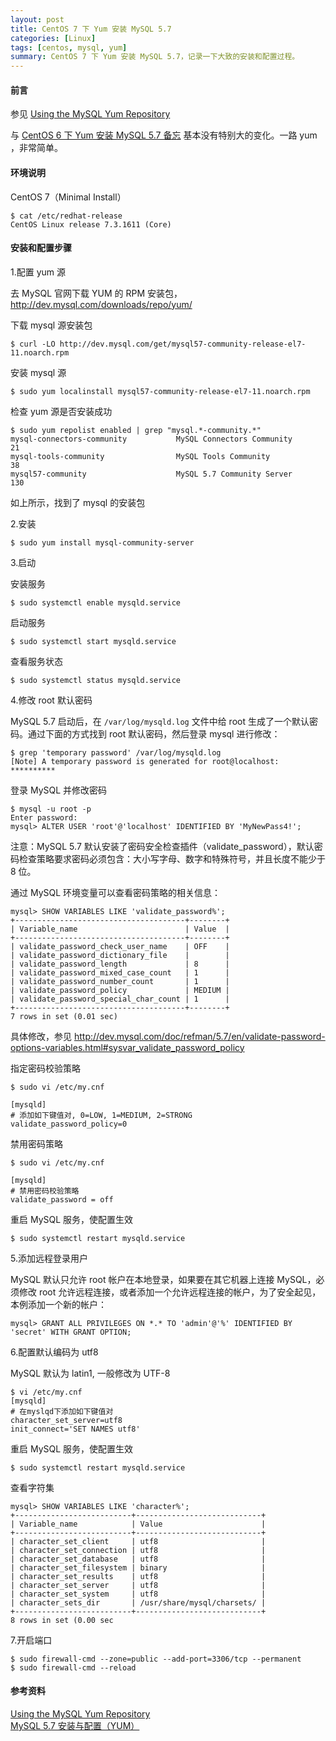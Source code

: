 ```yaml
---
layout: post
title: CentOS 7 下 Yum 安装 MySQL 5.7
categories: [Linux]
tags: [centos, mysql, yum]
summary: CentOS 7 下 Yum 安装 MySQL 5.7，记录一下大致的安装和配置过程。
---
```

#### 前言
参见 [Using the MySQL Yum Repository][1]

与 [CentOS 6 下 Yum 安装 MySQL 5.7 备忘][3] 基本没有特别大的变化。一路 yum ，非常简单。

#### 环境说明
CentOS 7（Minimal Install）

	$ cat /etc/redhat-release 
	CentOS Linux release 7.3.1611 (Core)

#### 安装和配置步骤
1.配置 yum 源

去 MySQL 官网下载 YUM 的 RPM 安装包，<http://dev.mysql.com/downloads/repo/yum/>

下载 mysql 源安装包

	$ curl -LO http://dev.mysql.com/get/mysql57-community-release-el7-11.noarch.rpm

安装 mysql 源

	$ sudo yum localinstall mysql57-community-release-el7-11.noarch.rpm

检查 yum 源是否安装成功

	$ sudo yum repolist enabled | grep "mysql.*-community.*"
	mysql-connectors-community           MySQL Connectors Community              21
	mysql-tools-community                MySQL Tools Community                   38
	mysql57-community                    MySQL 5.7 Community Server             130

如上所示，找到了 mysql 的安装包

2.安装

	$ sudo yum install mysql-community-server

3.启动

安装服务

	$ sudo systemctl enable mysqld.service

启动服务

	$ sudo systemctl start mysqld.service
	

查看服务状态

	$ sudo systemctl status mysqld.service

4.修改 root 默认密码

MySQL 5.7 启动后，在 `/var/log/mysqld.log` 文件中给 root 生成了一个默认密码。通过下面的方式找到 root 默认密码，然后登录 mysql 进行修改：

	$ grep 'temporary password' /var/log/mysqld.log
	[Note] A temporary password is generated for root@localhost: **********

登录 MySQL 并修改密码

	$ mysql -u root -p
	Enter password: 
	mysql> ALTER USER 'root'@'localhost' IDENTIFIED BY 'MyNewPass4!';

注意：MySQL 5.7 默认安装了密码安全检查插件（validate_password），默认密码检查策略要求密码必须包含：大小写字母、数字和特殊符号，并且长度不能少于 8 位。

通过 MySQL 环境变量可以查看密码策略的相关信息：

	mysql> SHOW VARIABLES LIKE 'validate_password%';
	+--------------------------------------+--------+
	| Variable_name                        | Value  |
	+--------------------------------------+--------+
	| validate_password_check_user_name    | OFF    |
	| validate_password_dictionary_file    |        |
	| validate_password_length             | 8      |
	| validate_password_mixed_case_count   | 1      |
	| validate_password_number_count       | 1      |
	| validate_password_policy             | MEDIUM |
	| validate_password_special_char_count | 1      |
	+--------------------------------------+--------+
	7 rows in set (0.01 sec)

具体修改，参见 <http://dev.mysql.com/doc/refman/5.7/en/validate-password-options-variables.html#sysvar_validate_password_policy>

指定密码校验策略

	$ sudo vi /etc/my.cnf

	[mysqld]
	# 添加如下键值对, 0=LOW, 1=MEDIUM, 2=STRONG
	validate_password_policy=0

禁用密码策略

	$ sudo vi /etc/my.cnf
	
	[mysqld]
	# 禁用密码校验策略
	validate_password = off

重启 MySQL 服务，使配置生效

	$ sudo systemctl restart mysqld.service

5.添加远程登录用户

MySQL 默认只允许 root 帐户在本地登录，如果要在其它机器上连接 MySQL，必须修改 root 允许远程连接，或者添加一个允许远程连接的帐户，为了安全起见，本例添加一个新的帐户：

	mysql> GRANT ALL PRIVILEGES ON *.* TO 'admin'@'%' IDENTIFIED BY 'secret' WITH GRANT OPTION;

6.配置默认编码为 utf8

MySQL 默认为 latin1, 一般修改为 UTF-8
	
	$ vi /etc/my.cnf
	[mysqld]
	# 在myslqd下添加如下键值对
	character_set_server=utf8
	init_connect='SET NAMES utf8'


重启 MySQL 服务，使配置生效

	$ sudo systemctl restart mysqld.service

查看字符集

	mysql> SHOW VARIABLES LIKE 'character%';
	+--------------------------+----------------------------+
	| Variable_name            | Value                      |
	+--------------------------+----------------------------+
	| character_set_client     | utf8                       |
	| character_set_connection | utf8                       |
	| character_set_database   | utf8                       |
	| character_set_filesystem | binary                     |
	| character_set_results    | utf8                       |
	| character_set_server     | utf8                       |
	| character_set_system     | utf8                       |
	| character_sets_dir       | /usr/share/mysql/charsets/ |
	+--------------------------+----------------------------+
	8 rows in set (0.00 sec

7.开启端口

	$ sudo firewall-cmd --zone=public --add-port=3306/tcp --permanent
	$ sudo firewall-cmd --reload

#### 参考资料
[Using the MySQL Yum Repository][1]  
[MySQL 5.7 安装与配置（YUM）][2]  
 
[1]: https://dev.mysql.com/doc/mysql-repo-excerpt/5.7/en/
[2]: http://blog.csdn.net/xyang81/article/details/51759200
[3]: http://qizhanming.com/blog/2016/09/23/centos6-mysql57-yum